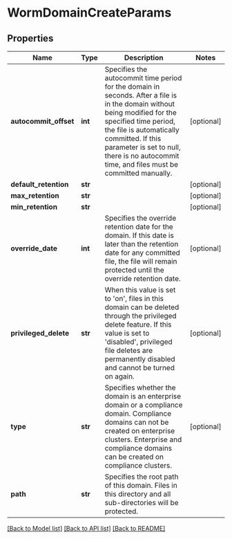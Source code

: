 # WormDomainCreateParams

## Properties
Name | Type | Description | Notes
------------ | ------------- | ------------- | -------------
**autocommit_offset** | **int** | Specifies the autocommit time period for the domain in seconds.  After a file is in the domain without being modified for the specified time period, the file is automatically committed. If this parameter is set to null, there is no autocommit time, and files must be committed manually. | [optional] 
**default_retention** | **str** |  | [optional] 
**max_retention** | **str** |  | [optional] 
**min_retention** | **str** |  | [optional] 
**override_date** | **int** | Specifies the override retention date for the domain. If this date is later than the retention date for any committed file, the file will remain protected until the override retention date. | [optional] 
**privileged_delete** | **str** | When this value is set to &#39;on&#39;, files in this domain can be deleted through the privileged delete feature. If this value is set to &#39;disabled&#39;, privileged file deletes are permanently disabled and cannot be turned on again. | [optional] 
**type** | **str** | Specifies whether the domain is an enterprise domain or a compliance domain. Compliance domains can not be created on enterprise clusters. Enterprise and compliance domains can be created on compliance clusters. | [optional] 
**path** | **str** | Specifies the root path of this domain. Files in this directory and all sub-directories will be protected. | 

[[Back to Model list]](../README.md#documentation-for-models) [[Back to API list]](../README.md#documentation-for-api-endpoints) [[Back to README]](../README.md)


